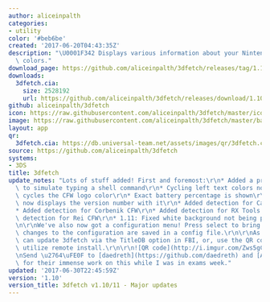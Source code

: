```yaml
---
author: aliceinpalth
categories:
- utility
color: '#beb6be'
created: '2017-06-20T04:43:35Z'
description: "\U0001F342 Displays various information about your Nintendo 3DS in pretty\
  \ colors."
download_page: https://github.com/aliceinpalth/3dfetch/releases/tag/1.10
downloads:
  3dfetch.cia:
    size: 2528192
    url: https://github.com/aliceinpalth/3dfetch/releases/download/1.10/3dfetch.cia
github: aliceinpalth/3dfetch
icon: https://raw.githubusercontent.com/aliceinpalth/3dfetch/master/icon.png
image: https://raw.githubusercontent.com/aliceinpalth/3dfetch/master/banner.png
layout: app
qr:
  3dfetch.cia: https://db.universal-team.net/assets/images/qr/3dfetch.cia.png
source: https://github.com/aliceinpalth/3dfetch
systems:
- 3DS
title: 3dfetch
update_notes: "Lots of stuff added! First and foremost:\r\n* Added a pretty animation\
  \ to simulate typing a shell command\r\n* Cycling left text colors now additionally\
  \ cycles the CFW logo color\r\n* Exact battery percentage is shown\r\n* Luma CFW\
  \ now displays the version number with it\r\n* Added detection for Cakes CFW\r\n\
  * Added detection for Corbenik CFW\r\n* Added detection for RX Tools CFW\r\n* Added\
  \ detection for Rei CFW\r\n* 1.11: Fixed white background not being properly available\r\
  \n\r\nWe've also now got a configuration menu! Press select to bring it up. All\
  \ changes to the configuration are saved in a config file.\r\n\r\nAs always, you\
  \ can update 3dfetch via the TitleDB option in FBI, or, use the QR code below and\
  \ utilize remote install.\r\n\r\n![QR code](http://i.imgur.com/Zws5gCI.png)\r\n\r\
  \nSend \u2764\uFE0F to [daedreth](https://github.com/daedreth) and [Alex](https://github.com/astronautlevel2)\
  \ for their immense work on this while I was in exams week."
updated: '2017-06-30T22:45:59Z'
version: '1.10'
version_title: 3dfetch v1.10/11 - Major updates
---
```

